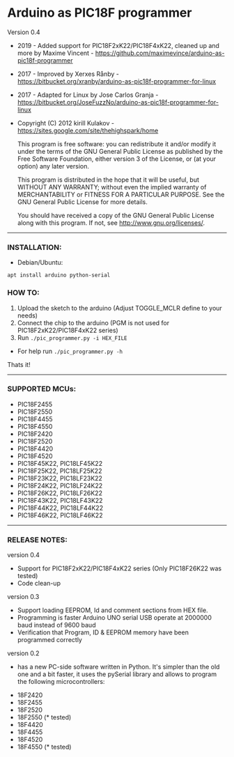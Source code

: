 ﻿# Arduino as PIC18F programmer

Version 0.4

* 2019 - Added support for PIC18F2xK22/PIC18F4xK22, cleaned up and more by Maxime Vincent - https://github.com/maximevince/arduino-as-pic18f-programmer
* 2017 - Improved by Xerxes Rånby - https://bitbucket.org/xranby/arduino-as-pic18f-programmer-for-linux
* 2017 - Adapted for Linux by Jose Carlos Granja - https://bitbucket.org/JoseFuzzNo/arduino-as-pic18f-programmer-for-linux
* Copyright (C) 2012  kirill Kulakov - https://sites.google.com/site/thehighspark/home

    This program is free software: you can redistribute it and/or modify
    it under the terms of the GNU General Public License as published by
    the Free Software Foundation, either version 3 of the License, or
    (at your option) any later version.

    This program is distributed in the hope that it will be useful,
    but WITHOUT ANY WARRANTY; without even the implied warranty of
    MERCHANTABILITY or FITNESS FOR A PARTICULAR PURPOSE.  See the
    GNU General Public License for more details.

    You should have received a copy of the GNU General Public License
    along with this program.  If not, see <http://www.gnu.org/licenses/>.

----------------------------------------------------------------

### INSTALLATION:

- Debian/Ubuntu: 
```
apt install arduino python-serial
```

### HOW TO:

1. Upload the sketch to the arduino (Adjust TOGGLE_MCLR define to your needs)
2. Connect the chip to the arduino (PGM is not used for PIC18F2xK22/PIC18F4xK22 series)
3. Run `./pic_programmer.py -i HEX_FILE`

* For help run `./pic_programmer.py -h`

Thats it!

----------------------------------------------------------------

### SUPPORTED MCUs:

 * PIC18F2455
 * PIC18F2550
 * PIC18F4455
 * PIC18F4550
 * PIC18F2420
 * PIC18F2520
 * PIC18F4420
 * PIC18F4520
 * PIC18F45K22,  PIC18LF45K22
 * PIC18F25K22,  PIC18LF25K22
 * PIC18F23K22,  PIC18LF23K22
 * PIC18F24K22,  PIC18LF24K22
 * PIC18F26K22,  PIC18LF26K22
 * PIC18F43K22,  PIC18LF43K22
 * PIC18F44K22,  PIC18LF44K22
 * PIC18F46K22,  PIC18LF46K22

----------------------------------------------------------------

### RELEASE NOTES:

version 0.4
 - Support for PIC18F2xK22/PIC18F4xK22 series (Only PIC18F26K22 was tested)
 - Code clean-up

version 0.3
 - Support loading EEPROM, Id and comment sections from HEX file.
 - Programming is faster
   Arduino UNO serial USB operate at 2000000 baud instead of 9600 baud
 - Verification that Program, ID & EEPROM memory have been programmed correctly

version 0.2
 - has a new PC-side software written in Python. It's simpler than the old one and a bit faster, it uses the pySerial library and allows to program the following microcontrollers:
 * 	18F2420
 * 	18F2455
 * 	18F2520
 * 	18F2550 (* tested)
 * 	18F4420
 * 	18F4455
 * 	18F4520
 * 	18F4550 (* tested)

